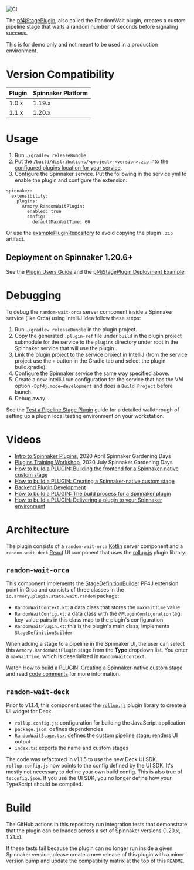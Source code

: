 ![CI](https://github.com/spinnaker-plugin-examples/pf4jStagePlugin/workflows/CI/badge.svg)

The [pf4jStagePlugin](https://github.com/spinnaker-plugin-examples/pf4jStagePlugin), also called the RandomWait plugin, creates a custom pipeline stage that waits a random number of seconds before signaling success.

This is for demo only and not meant to be used in a production environment.

# Version Compatibility

| Plugin  | Spinnaker Platform |
|:----------- | :--------- |
| 1.0.x  |  1.19.x |
| 1.1.x  | 1.20.x |

# Usage

1) Run `./gradlew releaseBundle`
2) Put the `/build/distributions/<project>-<version>.zip` into the [configured plugins location for your service](https://pf4j.org/doc/packaging.html).
3) Configure the Spinnaker service. Put the following in the service yml to enable the plugin and configure the extension:

```
spinnaker:
  extensibility:
    plugins:
      Armory.RandomWaitPlugin:
        enabled: true
        config:
          defaultMaxWaitTime: 60
```

Or use the [examplePluginRepository](https://github.com/spinnaker-plugin-examples/examplePluginRepository) to avoid copying the plugin `.zip` artifact.

## Deployment on Spinnaker 1.20.6+

See the [Plugin Users Guide](https://spinnaker.io/guides/user/plugins/) and the [pf4jStagePlugin Deployment Example](https://spinnaker.io/guides/user/plugins/deploy-example/).

# Debugging

To debug the `random-wait-orca`  server component inside a Spinnaker service (like Orca) using IntelliJ Idea follow these steps:

1) Run `./gradlew releaseBundle` in the plugin project.
2) Copy the generated `.plugin-ref` file under `build` in the plugin project submodule for the service to the `plugins` directory under root in the Spinnaker service that will use the plugin .
3) Link the plugin project to the service project in IntelliJ (from the service project use the `+` button in the Gradle tab and select the plugin build.gradle).
4) Configure the Spinnaker service the same way specified above.
5) Create a new IntelliJ run configuration for the service that has the VM option `-Dpf4j.mode=development` and does a `Build Project` before launch.
6) Debug away...

See the [Test a Pipeline Stage Plugin](https://spinnaker.io/guides/developer/plugin-creators/deck-plugin/) guide for a detailed walkthrough of setting up a plugin local testing environment on your workstation.

# Videos

* [Intro to Spinnaker Plugins](https://youtu.be/HtkXeC8a38Y), 2020 April Spinnaker Gardening Days
* [Plugins Training Workshop](https://youtu.be/oEHPvO88ROA), 2020 July Spinnaker Gardening Days
* [How to build a PLUGIN: Building the frontend for a Spinnaker-native custom stage](https://youtu.be/u9NVlG58NYo)
* [How to build a PLUGIN: Creating a Spinnaker-native custom stage](https://youtu.be/b7BmMY1kR10)
* [Backend Plugin Development](https://drive.google.com/open?id=1JPkXG5NnXowb1OElAFj2VjnpvUDA-Wyi)
* [How to build a PLUGIN: The build process for a Spinnaker plugin](https://youtu.be/-AIOXdgvNqs)
* [How to build a PLUGIN: Delivering a plugin to your Spinnaker environment](https://youtu.be/G2eyc9gzNS0)

# Architecture

The plugin consists of a `random-wait-orca` [Kotlin](https://kotlinlang.org/docs/reference/) server component and a `random-wait-deck` [React](https://reactjs.org/) UI component that uses the [rollup.js](https://rollupjs.org/guide/en/#plugins-overview) plugin library.

## `random-wait-orca`

This component implements the [StageDefinitionBuilder](https://github.com/spinnaker/orca/blob/master/orca-api/src/main/java/com/netflix/spinnaker/orca/api/pipeline/graph/StageDefinitionBuilder.java) PF4J extension point in Orca and consists of three classes in the `io.armory.plugin.state.wait.random` package:

* `RandomWaitContext.kt`: a data class that stores the `maxWaitTime` value
* `RandomWaitConfig.kt`: a data class with the `@PluginConfiguration` tag; key-value pairs in this class map to the plugin's configuration
* `RandomWaitPlugin.kt`: this is the plugin's main class; implements `StageDefinitionBuilder`

When adding a stage to a pipeline in the Spinnaker UI, the user can select this `Armory.RandomWaitPlugin` stage from the **Type** dropdown list. You enter a `maxWaitTime`, which is deserialized in `RandomWaitContext`.

Watch [How to build a PLUGIN: Creating a Spinnaker-native custom stage](https://youtu.be/b7BmMY1kR10) and read [code comments](https://github.com/spinnaker-plugin-examples/pf4jStagePlugin/tree/master/random-wait-orca/src/main/kotlin/io/armory/plugin/stage/wait/random) for more information.

## `random-wait-deck`

Prior to v1.1.4, this component used the [`rollup.js`](https://rollupjs.org/guide/en/#plugins-overview) plugin library to create a UI widget for Deck.

* `rollup.config.js`: configuration for building the JavaScript application
* `package.json`: defines dependencies
* `RandomWaitStage.tsx`: defines the custom pipeline stage; renders UI output
* `index.ts`: exports the name and custom stages

The code was refactored in v1.1.5 to use the new Deck UI SDK. `rollup.config.js`
now points to the config defined by the UI SDK. It's mostly not necessary to
define your own build config. This is also true of `tsconfig.json`. If you use
the UI SDK, you no longer define how your TypeScript should be compiled.

# Build 

The GitHub actions in this repository run integration tests that demonstrate 
that the plugin can be loaded across a set of Spinnaker versions (1.20.x,
1.21.x).

If these tests fail because the plugin can no longer run inside a given
Spinnaker version, please create a new release of this plugin with a minor
version bump and update the compatibiity matrix at the top of this `README`.
